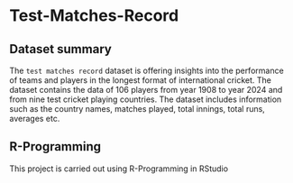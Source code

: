 # Test-Matches-Record

## Dataset summary
The `test matches record` dataset is offering insights into the performance of teams and players in the longest
format of international cricket. The dataset contains the data of 106 players from year 1908 to year 2024
and from nine test cricket playing countries. The dataset includes information such as the country names,
matches played, total innings, total runs, averages etc.

## R-Programming
This project is carried out using R-Programming in RStudio
